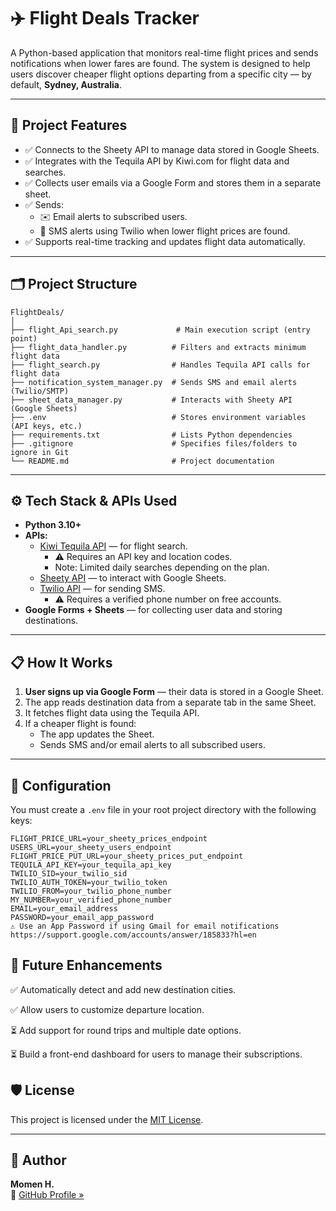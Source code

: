 # ✈️ Flight Deals Tracker

A Python-based application that monitors real-time flight prices and sends notifications when lower fares are found. The system is designed to help users discover cheaper flight options departing from a specific city — by default, **Sydney, Australia**.

---

## 📌 Project Features

- ✅ Connects to the Sheety API to manage data stored in Google Sheets.
- ✅ Integrates with the Tequila API by Kiwi.com for flight data and searches.
- ✅ Collects user emails via a Google Form and stores them in a separate sheet.
- ✅ Sends:
  - ✉️ Email alerts to subscribed users.
  - 📱 SMS alerts using Twilio when lower flight prices are found.
- ✅ Supports real-time tracking and updates flight data automatically.

---

## 🗂️ Project Structure

```text
FlightDeals/
│
├── flight_Api_search.py             # Main execution script (entry point)
├── flight_data_handler.py          # Filters and extracts minimum flight data
├── flight_search.py                # Handles Tequila API calls for flight data
├── notification_system_manager.py  # Sends SMS and email alerts (Twilio/SMTP)
├── sheet_data_manager.py           # Interacts with Sheety API (Google Sheets)
├── .env                            # Stores environment variables (API keys, etc.)
├── requirements.txt                # Lists Python dependencies
├── .gitignore                      # Specifies files/folders to ignore in Git
└── README.md                       # Project documentation
```
---

## ⚙️ Tech Stack & APIs Used

- **Python 3.10+**
- **APIs:**
  - [Kiwi Tequila API](https://tequila.kiwi.com/portal/login) — for flight search.
    - ⚠️ Requires an API key and location codes.
    - Note: Limited daily searches depending on the plan.
  - [Sheety API](https://sheety.co/) — to interact with Google Sheets.
  - [Twilio API](https://www.twilio.com/) — for sending SMS.
    - ⚠️ Requires a verified phone number on free accounts.
- **Google Forms + Sheets** — for collecting user data and storing destinations.

---

## 📋 How It Works

1. **User signs up via Google Form** — their data is stored in a Google Sheet.
2. The app reads destination data from a separate tab in the same Sheet.
3. It fetches flight data using the Tequila API.
4. If a cheaper flight is found:
   - The app updates the Sheet.
   - Sends SMS and/or email alerts to all subscribed users.

---

## 📍 Configuration

You must create a `.env` file in your root project directory with the following keys:

```dotenv
FLIGHT_PRICE_URL=your_sheety_prices_endpoint
USERS_URL=your_sheety_users_endpoint
FLIGHT_PRICE_PUT_URL=your_sheety_prices_put_endpoint
TEQUILA_API_KEY=your_tequila_api_key
TWILIO_SID=your_twilio_sid
TWILIO_AUTH_TOKEN=your_twilio_token
TWILIO_FROM=your_twilio_phone_number
MY_NUMBER=your_verified_phone_number
EMAIL=your_email_address
PASSWORD=your_email_app_password
⚠️ Use an App Password if using Gmail for email notifications https://support.google.com/accounts/answer/185833?hl=en

```

## 🚀 Future Enhancements
✅ Automatically detect and add new destination cities.

✅ Allow users to customize departure location.

⏳ Add support for round trips and multiple date options.

⏳ Build a front-end dashboard for users to manage their subscriptions.


## 🛡️ License

This project is licensed under the [MIT License](LICENSE).

---

## 🙌 Author

**Momen H.**  
📂 [GitHub Profile »](https://github.com/Momenh2)


